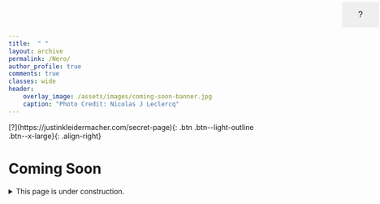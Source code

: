 ```yaml
---
title:  " "
layout: archive
permalink: /Nero/
author_profile: true
comments: true
classes: wide
header:
    overlay_image: /assets/images/coming-soon-banner.jpg
    caption: "Photo Credit: Nicolas J Leclercq"
---
```


<html>
<head>
<style>
.button {
  border: none;
  padding: 16px 32px;
  text-align: center;
  text-decoration: none;
  display: inline-block;
  font-size: 16px;
  margin: 4px 2px;
  transition-duration: 0.4s;
  position:absolute;
  top:0;
  right:0;
  cursor: pointer;
}

.button1 {
  background-color: red; 
  color: #f3f6f6; 
  border: 2px solid #f3f6f6;
}

.button1:hover {
  background-color: #4CAF50;
  color: red;
}

</style>
</head>
<body>

<button class="button button1" onclick="window.location.href='justinkleidermacher.com/secret-page/';">?</button>

</body>
</html>
[?](https://justinkleidermacher.com/secret-page){: .btn .btn--light-outline .btn--x-large}{: .align-right}

# Coming Soon

<details>
  <summary>This page is under construction. </summary>
  
  <span style="font-family:Courier; font-size:0.5em; color:blue;"> YMNX UFLJ NX STY BMFY NY XJJRX - XHFS YMJ YTU WNLMY KTW FS NSANXNGQJ GZYYTS </span>
  
</details>





